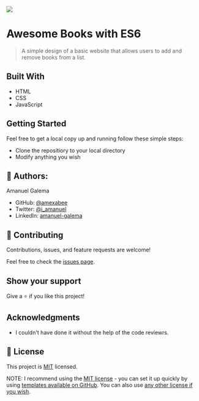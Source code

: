 ![](https://img.shields.io/badge/Microverse-blueviolet)

# Awesome Books with ES6

> A simple design of a basic website that allows users to add and remove books from a list.

## Built With

- HTML
- CSS
- JavaScript

## Getting Started

Feel free to get a local copy up and running follow these simple steps:

- Clone the repositiory to your local directory
- Modify anything you wish

## 👤 Authors:

Amanuel Galema

- GitHub: [@amexabee](https://github.com/amexabee)
- Twitter: [@i_amanuel](https://twitter.com/i_amanuel)
- LinkedIn: [amanuel-galema](https://www.linkedin.com/in/amanuel-galema/)

## 🤝 Contributing

Contributions, issues, and feature requests are welcome!

Feel free to check the [issues page](../../issues/).

## Show your support

Give a ⭐️ if you like this project!

## Acknowledgments

- I couldn't have done it without the help of the code reviewrs.

## 📝 License

This project is [MIT](https://github.com/microverseinc/readme-template/blob/master/LICENSE) licensed.

NOTE: I recommend using the [MIT license](https://choosealicense.com/licenses/mit/) - you can set it up quickly by using [templates available on GitHub](https://docs.github.com/en/communities/setting-up-your-project-for-healthy-contributions/adding-a-license-to-a-repository). You can also use [any other license if you wish](https://choosealicense.com/licenses/).
